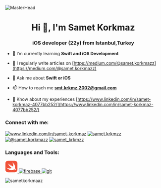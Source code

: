 ![MasterHead](https://i1.wp.com/sthua.edu.sg/wp-content/uploads/2017/11/swift.jpg?fit=895%2C347&ssl=1)
<h1 align="center">Hi 👋, I'm Samet Korkmaz</h1>
<h3 align="center">iOS developer (22y) from Istanbul,Turkey</h3>

- 🌱 I’m currently learning **Swift and iOS Development**

- 📝 I regularly write articles on [https://medium.com/@samet.korkmazz](https://medium.com/@samet.korkmazz)

- 💬 Ask me about **Swift or iOS**

- 📫 How to reach me **smt.krkmz.2002@gmail.com**

- 📄 Know about my experiences [https://www.linkedin.com/in/samet-korkmaz-4077bb252/](https://www.linkedin.com/in/samet-korkmaz-4077bb252/)

<h3 align="left">Connect with me:</h3>
<p align="left">
<a href="https://linkedin.com/in/www.linkedin.com/in/samet-korkmaz" target="blank"><img align="center" src="https://raw.githubusercontent.com/rahuldkjain/github-profile-readme-generator/master/src/images/icons/Social/linked-in-alt.svg" alt="www.linkedin.com/in/samet-korkmaz" height="30" width="40" /></a>
<a href="https://instagram.com/samet.krkmzz" target="blank"><img align="center" src="https://raw.githubusercontent.com/rahuldkjain/github-profile-readme-generator/master/src/images/icons/Social/instagram.svg" alt="samet.krkmzz" height="30" width="40" /></a>
<a href="https://medium.com/@samet.korkmazz" target="blank"><img align="center" src="https://raw.githubusercontent.com/rahuldkjain/github-profile-readme-generator/master/src/images/icons/Social/medium.svg" alt="@samet.korkmazz" height="30" width="40" /></a>
<a href="https://www.leetcode.com/samet_krkmzz" target="blank"><img align="center" src="https://raw.githubusercontent.com/rahuldkjain/github-profile-readme-generator/master/src/images/icons/Social/leet-code.svg" alt="samet_krkmzz" height="30" width="40" /></a>
</p>

<h3 align="left">Languages and Tools:</h3>
<p align="left"> 
<a href="https://developer.apple.com/swift/" target="_blank" rel="noreferrer"> <img src="https://raw.githubusercontent.com/devicons/devicon/master/icons/swift/swift-original.svg" alt="swift" width="40" height="40"/> </a>
<a href="https://firebase.google.com/" target="_blank" rel="noreferrer"> <img src="https://www.vectorlogo.zone/logos/firebase/firebase-icon.svg" alt="firebase" width="40" height="40"/> </a> 
<a href="https://git-scm.com/" target="_blank" rel="noreferrer"> <img src="https://www.vectorlogo.zone/logos/git-scm/git-scm-icon.svg" alt="git" width="40" height="40"/> </a> </p>

<p><img align="left" src="https://github-readme-stats.vercel.app/api/top-langs?username=sametkorkmaaz&show_icons=true&locale=en&layout=compact" alt="sametkorkmaaz" /></p>

